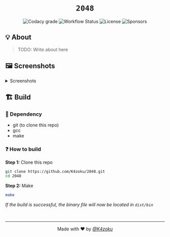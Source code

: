 <h1 align="center"><code>2048</code></h1>
<p align="center">
  <img alt="Codacy grade" src="https://img.shields.io/codacy/grade/f7c87e96ee8946b88a0beba54beb5285?style=for-the-badge">
  <img alt="Workflow Status" src="https://img.shields.io/github/workflow/status/K4zoku/2048/Build?style=for-the-badge">
  <img alt="License" src="https://img.shields.io/github/license/K4zoku/2048?style=for-the-badge">
  <img alt="Sponsors" src="https://img.shields.io/github/sponsors/K4zoku?color=F2AE49&style=for-the-badge">
</p>

## 💡 About

> TODO: Write about here

## 🖼️ Screenshots

<details>
  <summary>Screenshots</summary>
  <i>*insert screenshots here</i>
</details>

## 🏗️ Build

### 🧱 Dependency

- git (to clone this repo)
- gcc
- make

### ❓ How to build

**Step 1:** Clone this repo

```sh
git clone https://github.com/K4zoku/2048.git
cd 2048
```

**Step 2:** Make

```sh
make
```

_If the build is successful, the binary file will now be located in `dist/bin`_

<br>

---

<p align="center">Made with ❤️ by <a href="https://github.com/K4zoku"><i>@K4zoku</i></a></p>
